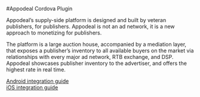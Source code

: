 #Appodeal Cordova Plugin

Appodeal’s supply-side platform is designed and built by veteran publishers, for publishers. Appodeal is not an ad network, it is a new approach to monetizing for publishers. 

The platform is a large auction house, accompanied by a mediation layer, that exposes a publisher’s inventory to all available buyers on the market via relationships with every major ad network, RTB exchange, and DSP. Appodeal showcases publisher inventory to the advertiser, and offers the highest rate in real time. 

[Android integration guide](http://www.appodeal.com/sdk/documentation?framework=9&full=1&platform=1) </br>
[iOS integration guide](http://www.appodeal.com/sdk/documentation?framework=9&full=1&platform=2)
